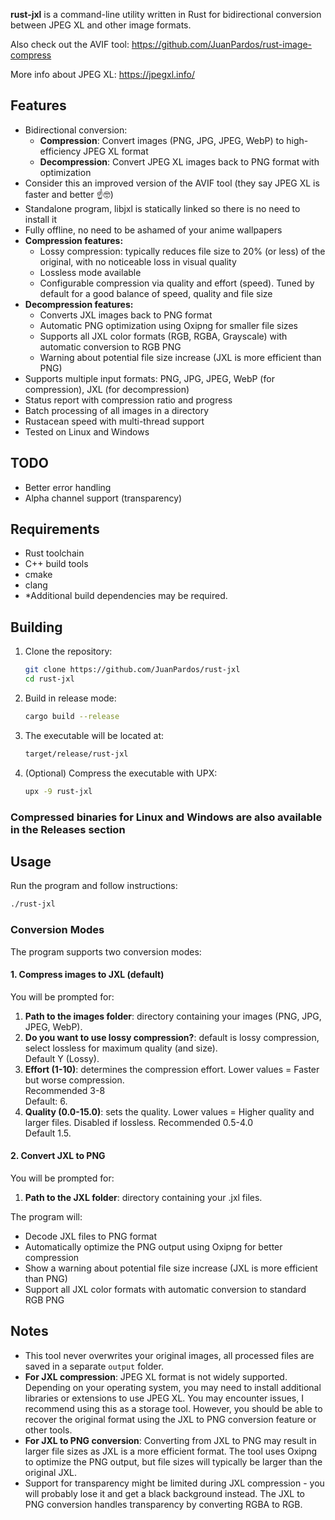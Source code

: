 **rust-jxl** is a command-line utility written in Rust for bidirectional conversion between JPEG XL and other image formats.

Also check out the AVIF tool: https://github.com/JuanPardos/rust-image-compress

More info about JPEG XL: https://jpegxl.info/

## Features

- Bidirectional conversion:
  - **Compression**: Convert images (PNG, JPG, JPEG, WebP) to high-efficiency JPEG XL format
  - **Decompression**: Convert JPEG XL images back to PNG format with optimization
- Consider this an improved version of the AVIF tool (they say JPEG XL is faster and better ☝🤓)
- Standalone program, libjxl is statically linked so there is no need to install it
- Fully offline, no need to be ashamed of your anime wallpapers
- **Compression features:**
  - Lossy compression: typically reduces file size to 20% (or less) of the original, with no noticeable loss in visual quality
  - Lossless mode available
  - Configurable compression via quality and effort (speed). Tuned by default for a good balance of speed, quality and file size
- **Decompression features:**
  - Converts JXL images back to PNG format
  - Automatic PNG optimization using Oxipng for smaller file sizes
  - Supports all JXL color formats (RGB, RGBA, Grayscale) with automatic conversion to RGB PNG
  - Warning about potential file size increase (JXL is more efficient than PNG)
- Supports multiple input formats: PNG, JPG, JPEG, WebP (for compression), JXL (for decompression)
- Status report with compression ratio and progress
- Batch processing of all images in a directory
- Rustacean speed with multi-thread support
- Tested on Linux and Windows

## TODO

- Better error handling
- Alpha channel support (transparency)

## Requirements

- Rust toolchain
- C++ build tools
- cmake
- clang
- *Additional build dependencies may be required. 

## Building

1. Clone the repository:
   ```bash
   git clone https://github.com/JuanPardos/rust-jxl
   cd rust-jxl
   ```

2. Build in release mode:
   ```bash
   cargo build --release
   ```

3. The executable will be located at:
   ```bash
   target/release/rust-jxl
   ```

4. (Optional) Compress the executable with UPX:
   ```bash
   upx -9 rust-jxl
   ```

### Compressed binaries for Linux and Windows are also available in the Releases section

## Usage

Run the program and follow instructions:

```bash
./rust-jxl
```

### Conversion Modes

The program supports two conversion modes:

#### 1. Compress images to JXL (default)
You will be prompted for:
1. **Path to the images folder**: directory containing your images (PNG, JPG, JPEG, WebP).
2. **Do you want to use lossy compression?**: default is lossy compression, select lossless for maximum quality (and size).  
   Default Y (Lossy).
3. **Effort (1-10)**: determines the compression effort. Lower values = Faster but worse compression.  
   Recommended 3-8  
   Default: 6.
4. **Quality (0.0-15.0)**: sets the quality. Lower values = Higher quality and larger files. Disabled if lossless. 
   Recommended 0.5-4.0  
   Default 1.5.

#### 2. Convert JXL to PNG
You will be prompted for:
1. **Path to the JXL folder**: directory containing your .jxl files.

The program will:
- Decode JXL files to PNG format
- Automatically optimize the PNG output using Oxipng for better compression
- Show a warning about potential file size increase (JXL is more efficient than PNG)
- Support all JXL color formats with automatic conversion to standard RGB PNG

## Notes

- This tool never overwrites your original images, all processed files are saved in a separate `output` folder.  
- **For JXL compression**: JPEG XL format is not widely supported. Depending on your operating system, you may need to install additional libraries or extensions to use JPEG XL. You may encounter issues, I recommend using this as a storage tool. However, you should be able to recover the original format using the JXL to PNG conversion feature or other tools.
- **For JXL to PNG conversion**: Converting from JXL to PNG may result in larger file sizes as JXL is a more efficient format. The tool uses Oxipng to optimize the PNG output, but file sizes will typically be larger than the original JXL.
- Support for transparency might be limited during JXL compression - you will probably lose it and get a black background instead. The JXL to PNG conversion handles transparency by converting RGBA to RGB.

